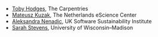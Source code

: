 * [Toby Hodges](https://github.com/tobyhodges), The Carpentries
* [Mateusz Kuzak](https://github.com/mkuzak), The Netherlands eScience Center
* [Aleksandra Nenadic](https://github.com/anenadic), UK Software Sustainability Institute
* [Sarah Stevens](https://github.com/sstevens2), University of Wisconsin–Madison
